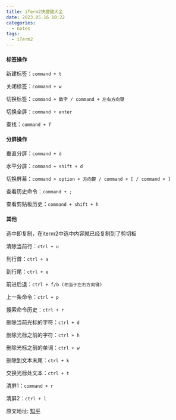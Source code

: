 ```yaml
---
title: iTerm2快捷键大全
date: 2023.05.16 10:22
categories: 
  - notes
tags:
  - iTerm2
---
```


#### **标签操作**

新建标签：`command + t`

关闭标签：`command + w`

切换标签：`command + 数字 / command + 左右方向键`

切换全屏：`command + enter`

查找：`command + f`

#### **分屏操作**

垂直分屏：`command + d`

水平分屏：`command + shift + d`

切换屏幕：`command + option + 方向键 / command + [ / command + ]`

查看历史命令：`command + ;`

查看剪贴板历史：`command + shift + h`

#### **其他**

选中即复制，在iterm2中选中内容就已经复制到了剪切板

清除当前行：`ctrl + u`

到行首：`ctrl + a`

到行尾：`ctrl + e`

前进后退：`ctrl + f/b (相当于左右方向键)`

上一条命令：`ctrl + p`

搜索命令历史：`ctrl + r`

删除当前光标的字符：`ctrl + d`

删除光标之前的字符：`ctrl + h`

删除光标之前的单词：`ctrl + w`

删除到文本末尾：`ctrl + k`

交换光标处文本：`ctrl + t`

清屏1：`command + r`

清屏2：`ctrl + l`



原文地址: [知乎](https://zhuanlan.zhihu.com/p/114232649)
